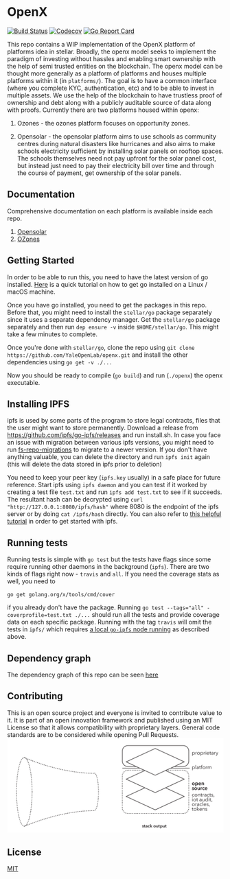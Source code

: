 # OpenX

[![Build Status](https://travis-ci.com/YaleOpenLab/openx.svg?branch=master)](https://travis-ci.com/YaleOpenLab/openx)
[![Codecov](https://codecov.io/gh/YaleOpenLab/openx/branch/master/graph/badge.svg)](https://codecov.io/gh/YaleOpenLab/openx)
[![Go Report Card](https://goreportcard.com/badge/github.com/YaleOpenLab/openx)](https://goreportcard.com/report/github.com/YaleOpenLab/openx)

This repo contains a WIP implementation of the OpenX platform of platforms idea in stellar. Broadly, the openx model seeks to implement the paradigm of investing without hassles and enabling smart ownership with the help of semi trusted entities on the blockchain. The openx model can be thought more generally as a platform of platforms and houses multiple platforms within it (in `platforms/`).  The goal is to have a common interface (where you complete KYC, authentication, etc) and to be able to invest in multiple assets. We use the help of the blockchain to have trustless proof of ownership and debt along with a publicly auditable source of data along with proofs. Currently there are two platforms housed within openx:

1. Ozones - the ozones platform focuses on opportunity zones.

2. Opensolar - the opensolar platform aims to use schools as community centres during natural disasters like hurricanes and also aims to make schools electricity sufficient by installing solar panels on rooftop spaces. The schools themselves need not pay upfront for the solar panel cost, but instead just need to pay their electricity bill over time and through the course of payment, get ownership of the solar panels.

## Documentation

Comprehensive documentation on each platform is available inside each repo.

1. [Opensolar](platforms/opensolar/README.md)
2. [OZones](platforms/ozones/README.md)

## Getting Started

In order to be able to run this, you need to have the latest version of go installed. [Here](https://medium.com/@patdhlk/how-to-install-go-1-9-1-on-ubuntu-16-04-ee64c073cd79) is a quick tutorial on how to get go installed on a Linux / macOS machine.

Once you have go installed, you need to get the packages in this repo. Before that, you might need to install the `stellar/go` package separately since it uses a separate dependency manager. Get the `stellar/go` package separately and then run `dep ensure -v` inside `$HOME/stellar/go`. This might take a few minutes to complete.

Once you're done with `stellar/go`, clone the repo using `git clone https://github.com/YaleOpenLab/openx.git` and install the other dependencies using `go get -v ./...`

Now you should be ready to compile (`go build`) and run (`./openx`) the openx executable.

## Installing IPFS

ipfs is used by some parts of the program to store legal contracts, files that the user might want to store permanently. Download a release from https://github.com/ipfs/go-ipfs/releases and run install.sh. In case you face an issue with migration between various ipfs versions, you might need to run [fs-repo-migrations](https://github.com/ipfs/fs-repo-migrations/blob/master/run.md) to migrate to a newer version. If you don't have anything valuable, you can delete the directory and run `ipfs init` again (this will delete the data stored in ipfs prior to deletion)

You need to keep your peer key (`ipfs.key` usually) in a safe place for future reference. Start ipfs using `ipfs daemon` and you can test if it worked by creating a test file `test.txt` and run `ipfs add test.txt` to see if it succeeds. The resultant hash can be decrypted using `curl "http://127.0.0.1:8080/ipfs/hash"` where 8080 is the endpoint of the ipfs server or by doing `cat /ipfs/hash` directly. You can also refer to [this helpful tutorial](https://michalzalecki.com/set-up-ipfs-node-on-the-server/) in order to get started with ipfs.

## Running tests

Running tests is simple with `go test` but the tests have flags since some require running other daemons in the background (`ipfs`). There are two kinds of flags right now - `travis` and `all`. If you need the coverage stats as well, you need to
```
go get golang.org/x/tools/cmd/cover
```
if you already don't have the package. Running `go test --tags="all" -coverprofile=test.txt ./...` should run all the tests and provide coverage data on each specific package. Running with the tag `travis` will omit the tests in `ipfs/` which requires [a local `go-ipfs` node running](https://michalzalecki.com/set-up-ipfs-node-on-the-server/) as described above.

## Dependency graph

The dependency graph of this repo can be seen [here](godepgraph.png)

## Contributing
This is an open source project and everyone is invited to contribute value to it. It is part of an open innovation framework and published using an MIT License so that it allows compatibility with proprietary layers. General code standards are to be considered while opening Pull Requests.
![Open Contributions](docs/figures/OpenContributions.png)

## License

[MIT](https://github.com/YaleOpenLab/openx/blob/master/LICENSE)
